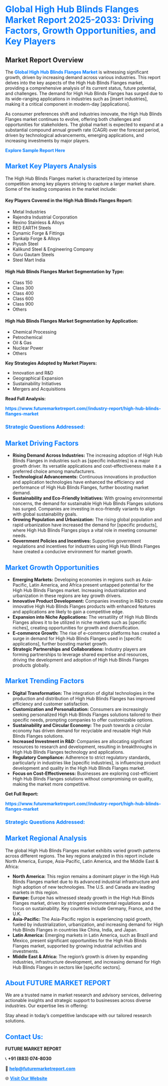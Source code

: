 <h1 style="color: #007BFF;">Global High Hub Blinds Flanges Market Report 2025-2033: Driving Factors, Growth Opportunities, and Key Players</h1>

<section id="overview">
<h2>Market Report Overview</h2>
<p>The <a href="https://www.futuremarketreport.com//industry-report/high-hub-blinds-flanges-market" style="color: #007BFF; text-decoration: none;"><strong>Global High Hub Blinds Flanges Market</strong></a> is witnessing significant growth, driven by increasing demand across various industries. This report delves into the key aspects of the High Hub Blinds Flanges market, providing a comprehensive analysis of its current status, future potential, and challenges. The demand for High Hub Blinds Flanges has surged due to its wide-ranging applications in industries such as [insert industries], making it a critical component in modern-day [applications].</p>
<p>As consumer preferences shift and industries innovate, the High Hub Blinds Flanges market continues to evolve, offering both challenges and opportunities for stakeholders. The global market is expected to expand at a substantial compound annual growth rate (CAGR) over the forecast period, driven by technological advancements, emerging applications, and increasing investments by major players.</p>
</section>

<section id="overview">
<p><a href="https://www.futuremarketreport.com//request-sample/reportId=52356" style="color: #007BFF; text-decoration: none;"><strong>Explore Sample Report Here</strong></a></p>
</section>

<section id="key-players">
<h2 style="color: #007BFF;">Market Key Players Analysis</h2>
<p>The High Hub Blinds Flanges market is characterized by intense competition among key players striving to capture a larger market share. Some of the leading companies in the market include:</p>
<h4>Key Players Covered in the High Hub Blinds Flanges Report:</h4>
<ul><li>Metal Industries</li><li>Rajendra Industrial Corporation</li><li>Rexino Stainless &amp; Alloys</li><li>RED EARTH Steels</li><li>Dynamic Forge &amp; Fittings</li><li>Sankalp Forge &amp; Alloys</li><li>Piyush Steel</li><li>Kalikund Steel &amp; Engineering Company</li><li>Guru Gautam Steels</li><li>Steel Mart India</li></ul>
<h4>High Hub Blinds Flanges Market Segmentation by Type:</h4>
<ul><li>Class 150</li><li>Class 300</li><li>Class 400</li><li>Class 600</li><li>Class 900</li><li>Others</li></ul>

<h4>High Hub Blinds Flanges Market Segmentation by Application:</h4>
<ul><li>Chemical Processing</li><li>Petrochemical</li><li>Oil &amp; Gas</li><li>Nuclear Power</li><li>Others</li></ul>
<p><strong>Key Strategies Adopted by Market Players:</strong></p>
<ul>
<li>Innovation and R&D</li>
<li>Geographical Expansion</li>
<li>Sustainability Initiatives</li>
<li>Mergers and Acquisitions</li>
</ul>
</section>

<section>
<p><strong>Read Full Analysis: </strong></p><a href="https://www.futuremarketreport.com//industry-report/high-hub-blinds-flanges-market" style="color: #007BFF; text-decoration: none;"><strong>https://www.futuremarketreport.com//industry-report/high-hub-blinds-flanges-market</strong></a>
<h3 style="color: #007BFF;">Strategic Questions Addressed:</h3>
</section>

<section id="driving-factors">
<h2 style="color: #007BFF;">Market Driving Factors</h2>
<ul>
<li><strong>Rising Demand Across Industries:</strong> The increasing adoption of High Hub Blinds Flanges in industries such as [specific industries] is a major growth driver. Its versatile applications and cost-effectiveness make it a preferred choice among manufacturers.</li>
<li><strong>Technological Advancements:</strong> Continuous innovations in production and application technologies have enhanced the efficiency and performance of High Hub Blinds Flanges, further boosting market demand.</li>
<li><strong>Sustainability and Eco-Friendly Initiatives:</strong> With growing environmental concerns, the demand for sustainable High Hub Blinds Flanges solutions has surged. Companies are investing in eco-friendly variants to align with global sustainability goals.</li>
<li><strong>Growing Population and Urbanization:</strong> The rising global population and rapid urbanization have increased the demand for [specific products], where High Hub Blinds Flanges plays a vital role in meeting consumer needs.</li>
<li><strong>Government Policies and Incentives:</strong> Supportive government regulations and incentives for industries using High Hub Blinds Flanges have created a conducive environment for market growth.</li>
</ul>
</section>

<section id="growth-opportunities">
<h2 style="color: #007BFF;">Market Growth Opportunities</h2>
<ul>
<li><strong>Emerging Markets:</strong> Developing economies in regions such as Asia-Pacific, Latin America, and Africa present untapped potential for the High Hub Blinds Flanges market. Increasing industrialization and urbanization in these regions are key growth drivers.</li>
<li><strong>Innovative Product Development:</strong> Companies investing in R&D to create innovative High Hub Blinds Flanges products with enhanced features and applications are likely to gain a competitive edge.</li>
<li><strong>Expansion into Niche Applications:</strong> The versatility of High Hub Blinds Flanges allows it to be utilized in niche markets such as [specific niches], creating opportunities for growth and diversification.</li>
<li><strong>E-commerce Growth:</strong> The rise of e-commerce platforms has created a surge in demand for High Hub Blinds Flanges used in [specific applications], further boosting market growth.</li>
<li><strong>Strategic Partnerships and Collaborations:</strong> Industry players are forming partnerships to leverage shared expertise and resources, driving the development and adoption of High Hub Blinds Flanges products globally.</li>
</ul>
</section>

<section id="trending-factors">
<h2 style="color: #007BFF;">Market Trending Factors</h2>
<ul>
<li><strong>Digital Transformation:</strong> The integration of digital technologies in the production and distribution of High Hub Blinds Flanges has improved efficiency and customer satisfaction.</li>
<li><strong>Customization and Personalization:</strong> Consumers are increasingly seeking personalized High Hub Blinds Flanges solutions tailored to their specific needs, prompting companies to offer customizable options.</li>
<li><strong>Sustainability and Circular Economy:</strong> The push towards a circular economy has driven demand for recyclable and reusable High Hub Blinds Flanges solutions.</li>
<li><strong>Increased Investment in R&D:</strong> Companies are allocating significant resources to research and development, resulting in breakthroughs in High Hub Blinds Flanges technology and applications.</li>
<li><strong>Regulatory Compliance:</strong> Adherence to strict regulatory standards, particularly in industries like [specific industries], is influencing product development and quality in the High Hub Blinds Flanges market.</li>
<li><strong>Focus on Cost-Effectiveness:</strong> Businesses are exploring cost-efficient High Hub Blinds Flanges solutions without compromising on quality, making the market more competitive.</li>
</ul>
</section>

<section>
<p><strong>Get Full Report: </strong></p><a href="https://www.futuremarketreport.com//industry-report/high-hub-blinds-flanges-market" style="color: #007BFF; text-decoration: none;"><strong>https://www.futuremarketreport.com//industry-report/high-hub-blinds-flanges-market</strong></a>
<h3 style="color: #007BFF;">Strategic Questions Addressed:</h3>
</section>


<section id="regional-analysis">
<h2 style="color: #007BFF;">Market Regional Analysis</h2>
<p>The global High Hub Blinds Flanges market exhibits varied growth patterns across different regions. The key regions analyzed in this report include North America, Europe, Asia-Pacific, Latin America, and the Middle East & Africa:</p>
<ul>
<li><strong>North America:</strong> This region remains a dominant player in the High Hub Blinds Flanges market due to its advanced industrial infrastructure and high adoption of new technologies. The U.S. and Canada are leading markets in this region.</li>
<li><strong>Europe:</strong> Europe has witnessed steady growth in the High Hub Blinds Flanges market, driven by stringent environmental regulations and a focus on sustainability. Key countries include Germany, France, and the U.K.</li>
<li><strong>Asia-Pacific:</strong> The Asia-Pacific region is experiencing rapid growth, fueled by industrialization, urbanization, and increasing demand for High Hub Blinds Flanges in countries like China, India, and Japan.</li>
<li><strong>Latin America:</strong> Emerging markets in Latin America, such as Brazil and Mexico, present significant opportunities for the High Hub Blinds Flanges market, supported by growing industrial activities and investments.</li>
<li><strong>Middle East & Africa:</strong> The region’s growth is driven by expanding industries, infrastructure development, and increasing demand for High Hub Blinds Flanges in sectors like [specific sectors].</li>
</ul>
</section>

<footer>
<h2 style="color: #007BFF;">About FUTURE MARKET REPORT</h2>
<p>We are a trusted name in market research and advisory services, delivering actionable insights and strategic support to businesses across diverse industries. Our expertise lies in offering:</p>

<p>Stay ahead in today’s competitive landscape with our tailored research solutions.</p>

<h2 style="color: #007BFF;">Contact Us:</h2>
<p><strong>FUTURE MARKET REPORT</strong></p>
<p>📞 <strong>+91 (883) 074-8030</strong></p>
<p>📧 <strong><a href="mailto:help@futuremarketreport.com" style="color: #007BFF;">help@futuremarketreport.com</a></strong></p>
<p>🌐 <strong><a href="https://www.futuremarketreport.com/" style="color: #007BFF;">Visit Our Website</a></strong></p>
</footer>